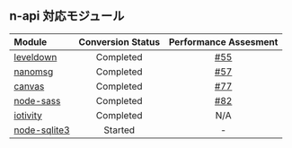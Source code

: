 ## n-api 対応モジュール

| Module                                                                          | Conversion Status |                   Performance Assesment                    |
| :------------------------------------------------------------------------------ | :---------------: | :--------------------------------------------------------: |
| [leveldown](https://github.com/jasongin/leveldown/tree/napi)                    |     Completed     | [#55](https://github.com/nodejs/abi-stable-node/issues/55) |
| [nanomsg](https://github.com/sampsongao/node-nanomsg/tree/api-opaque-prototype) |     Completed     | [#57](https://github.com/nodejs/abi-stable-node/issues/57) |
| [canvas](https://github.com/jasongin/node-canvas/tree/napi)                     |     Completed     | [#77](https://github.com/nodejs/abi-stable-node/issues/77) |
| [node-sass](https://github.com/boingoing/node-sass/tree/napi)                   |     Completed     | [#82](https://github.com/nodejs/abi-stable-node/issues/82) |
| [iotivity](https://github.com/gabrielschulhof/iotivity-node/tree/abi-stable)    |     Completed     |                            N/A                             |
| [node-sqlite3](https://github.com/mhdawson/node-sqlite3/tree/v3.1.4-abi)        |      Started      |                             -                              |
